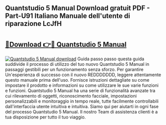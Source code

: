 ## Quantstudio 5 Manual Download gratuit PDF - Part-U91 Italiano Manuale dell'utente di riparazione LcJfH

# <h2><a href="http://df93rmd.blite.top/?on=Quantstudio+5+Manual">🔗Download 👉🔴 Quantstudio 5 Manual</a></h2>

[![Quantstudio 5 Manual download](https://i.imgur.com/lujVjoI.png)](http://df93rmd.blite.top/?on=Quantstudio+5+Manual)
Guida passo passo questa guida suddivide il processo di utilizzo del tuo nuovo Quantstudio 5 Manual in passaggi gestibili per un funzionamento senza sforzo. Per garantire Un'esperienza di successo con il nuovo REDDDDDDD, leggere attentamente questo manuale prima dell'uso. Fornisce istruzioni dettagliate su come impostare il prodotto e informazioni su come utilizzare le sue varie funzioni e funzioni. Quantstudio 5 Manual ha una serie di funzionalità avanzate tra cui rilevamento di oggetti, riconoscimento facciale, impostazioni personalizzabili e monitoraggio in tempo reale, tutte facilmente controllabili dall'interfaccia utente intuitiva e intuitiva. Siamo qui per aiutarti in ogni fase del processo Quantstudio 5 Manual. Il nostro Team di assistenza clienti è a tua disposizione per tutto il tuo viaggio.
